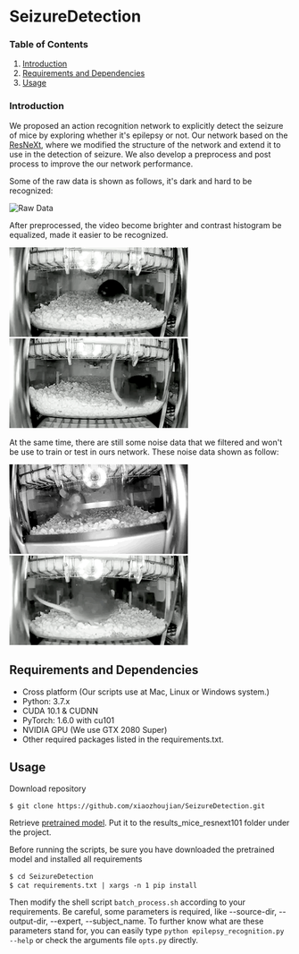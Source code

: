 # SeizureDetection
### Table of Contents
1. [Introduction](#introduction)
1. [Requirements and Dependencies](#requirements-and-dependencies)
1. [Usage](#Usage)

### Introduction
We proposed an action recognition network to explicitly detect the seizure of mice by exploring whether it's
epilepsy or not. Our network based on the [ResNeXt](https://github.com/facebookresearch/ResNeXt), where we modified the structure of the network
and extend it to use in the detection of seizure. 
We also develop a preprocess and post process to improve the our network performance.

Some of the raw data is shown as follows, it's dark and hard to be recognized:

![Raw Data](/data_example/raw_data.gif)

After preprocessed, the video become brighter and contrast histogram be equalized, made it easier to be recognized.

![Preprocessed control data](/data_example/preprocessed_data.gif)
![Preprocessed case data](/data_example/case_data.gif)

At the same time, there are still some noise data that we filtered and won't be use to train or test
in ours network. These noise data shown as follow:

![Noise data 1](/data_example/noise_data1.gif)
![Noise data 2](/data_example/noise_data2.gif)

## Requirements and Dependencies
- Cross platform (Our scripts use at Mac, Linux or Windows system.)
- Python: 3.7.x
- CUDA 10.1 & CUDNN
- PyTorch: 1.6.0 with cu101
- NVIDIA GPU (We use GTX 2080 Super)
- Other required packages listed in the requirements.txt.

## Usage
Download repository
```
$ git clone https://github.com/xiaozhoujian/SeizureDetection.git
```
Retrieve [pretrained model](https://drive.google.com/uc?id=15nMFpl7hYT6YsnBaRzjUli6jsc6VFW77&export=download). 
Put it to the results_mice_resnext101 folder under the project.

Before running the scripts, be sure you have downloaded the pretrained model and installed all requirements
```
$ cd SeizureDetection
$ cat requirements.txt | xargs -n 1 pip install 
```
Then modify the shell script `batch_process.sh` according to your requirements. Be careful, some parameters is required, like --source-dir, --output-dir, --expert, --subject_name.
To further know what are these parameters stand for, you can easily type `python epilepsy_recognition.py --help` or check the arguments file `opts.py` directly.

